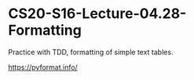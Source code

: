 # CS20-S16-Lecture-04.28-Formatting
Practice with TDD, formatting of simple text tables.

https://pyformat.info/

